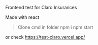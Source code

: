 Frontend test for Claro Insurances

Made with react

>Clone
>cmd in folder
>npm i
>npm start

 or check https://test-claro.vercel.app/